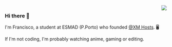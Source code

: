 <img align='right' src="https://github-readme-stats.vercel.app/api?username=itsfranciscooli&show_icons=true">

### Hi there 👋
I'm Francisco, a student at ESMAD (P.Porto) who founded [@XM Hosts](https://github.com/xmhosts). 🖥

If I'm not coding, I'm probably watching anime, gaming or editing.


